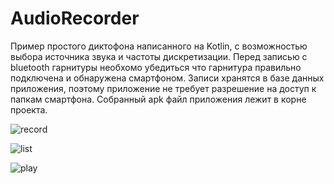 # AudioRecorder
Пример простого диктофона написанного на Kotlin, с возможностью выбора источника звука и частоты дискретизации.
Перед записью с bluetooth гарнитуры необхомо убедиться что гарнитура правильно подключена и обнаружена смартфоном.
Записи хранятся в базе данных приложения, поэтому приложение не требует разрешение на доступ к папкам смартфона.
Собранный apk файл приложения лежит в корне проекта.

![record](https://user-images.githubusercontent.com/25115868/69655981-bc5c8c80-1088-11ea-8390-c8f9b8497a4f.jpg)

![list](https://user-images.githubusercontent.com/25115868/69655978-bbc3f600-1088-11ea-9e93-8464e4f2b375.jpg)

![play](https://user-images.githubusercontent.com/25115868/69655979-bbc3f600-1088-11ea-9d55-f09e75c691c5.jpg)


